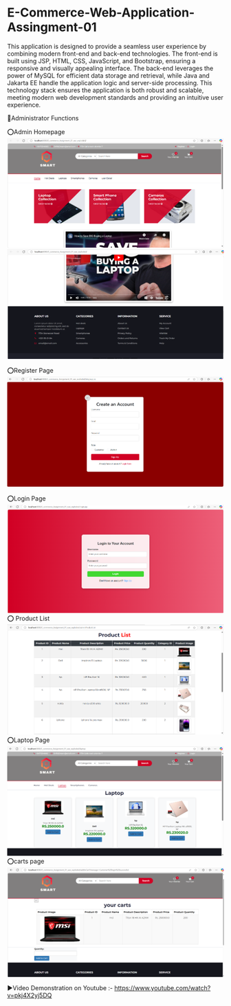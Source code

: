 
# E-Commerce-Web-Application-Assingment-01

This application is designed to provide a seamless user experience by combining modern front-end and back-end technologies. The front-end is built using JSP, HTML, CSS, JavaScript, and Bootstrap, ensuring a responsive and visually appealing interface. The back-end leverages the power of MySQL for efficient data storage and retrieval, while Java and Jakarta EE handle the application logic and server-side processing. This technology stack ensures the application is both robust and scalable, meeting modern web development standards and providing an intuitive user experience.

🔴Administrator Functions

⭕️Admin Homepage
![Screenshot 2025-01-26 215813.png](src%2Fmain%2Fwebapp%2Fss%2FScreenshot%202025-01-26%20215813.png)
![Screenshot 2025-01-26 215835.png](src%2Fmain%2Fwebapp%2Fss%2FScreenshot%202025-01-26%20215835.png)

⭕️Register Page
![Screenshot 2025-01-26 215859.png](src%2Fmain%2Fwebapp%2Fss%2FScreenshot%202025-01-26%20215859.png)

⭕️Login Page
![Screenshot 2025-01-26 215919.png](src%2Fmain%2Fwebapp%2Fss%2FScreenshot%202025-01-26%20215919.png)
⭕️ Product List
![Screenshot 2025-01-26 220142.png](src%2Fmain%2Fwebapp%2Fss%2FScreenshot%202025-01-26%20220142.png)
⭕️Laptop Page
![Screenshot 2025-01-26 220351.png](src%2Fmain%2Fwebapp%2Fss%2FScreenshot%202025-01-26%20220351.png)
⭕️carts page
![Screenshot 2025-01-26 220424.png](src%2Fmain%2Fwebapp%2Fss%2FScreenshot%202025-01-26%20220424.png)

▶️Video Demonstration on Youtube :- https://www.youtube.com/watch?v=pkj4X2yj5DQ
